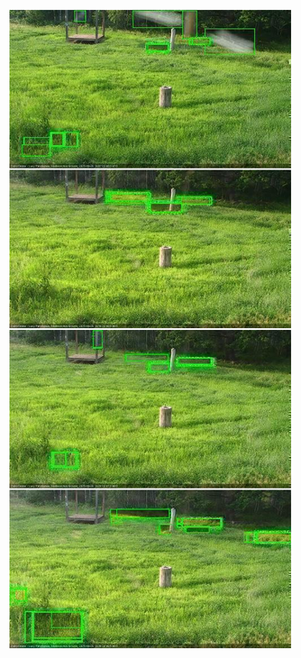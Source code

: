 ![20200626-180555-181556](in2/20200626/20200626-180555-181556_0_.jpg)
![20200626-181602-182604](in2/20200626/20200626-181602-182604_0_.jpg)
![20200626-182610-183612](in2/20200626/20200626-182610-183612_0_.jpg)
![20200626-183618-184619](in2/20200626/20200626-183618-184619_0_.jpg)
